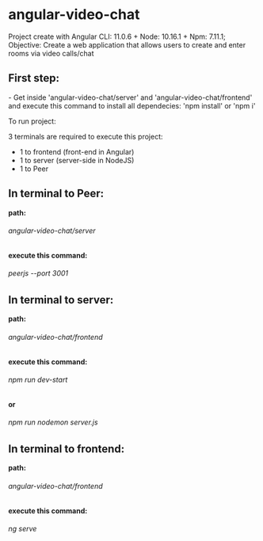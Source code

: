# angular-video-chat
Project create with Angular CLI: 11.0.6 + Node: 10.16.1 + Npm: 7.11.1; Objective: Create a web application that allows users to create and enter rooms via video calls/chat

<h2> First step: </h2>
- Get inside 'angular-video-chat/server' and 'angular-video-chat/frontend' and execute this command to install all dependecies: 'npm install' or 'npm i'

To run project:

3 terminals are required to execute this project:
- 1 to frontend (front-end in Angular)
- 1 to server (server-side in NodeJS)
- 1 to Peer

<h2>In terminal to Peer: </h2>
  <span> <b>path:</b> <h6>angular-video-chat/server</h6> </span>
  <span> <b>execute this command:</b> <h6>peerjs --port 3001</h6> </span>
  
<h2>In terminal to server: </h2>
  <span> <b>path:</b> <h6>angular-video-chat/frontend</h6> </span>
  <span> <b>execute this command:</b> <h6>npm run dev-start</h6> <b>or</b> <h6>npm run nodemon server.js</h6></span>
  
<h2>In terminal to frontend: </h2>
  <span> <b>path:</b> <h6>angular-video-chat/frontend</h6> </span>
  <span> <b>execute this command:</b> <h6>ng serve</h6> </span>
